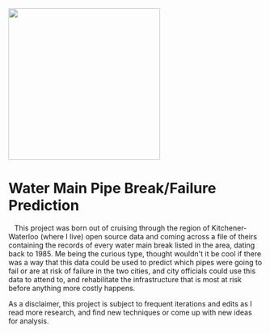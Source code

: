 <img src="../data/high-res-KW-water-infrastructure.png" width="300" height="300" class="center">

# Water Main Pipe Break/Failure Prediction

   This project was born out of cruising through the region of Kitchener-Waterloo (where I live) open source data and coming across a file of theirs containing the records of every water main break listed in the area, dating back to 1985. Me being the curious type, thought wouldn't it be cool if there was a way that this data could be used to predict which pipes were going to fail or are at risk of failure in the two cities, and city officials could use this data to attend to, and rehabilitate the infrastructure that is most at risk before anything more costly happens.
   
   As a disclaimer, this project is subject to frequent iterations and edits as I read more research, and find new techniques or come up with new ideas for analysis.